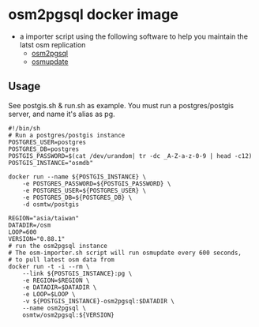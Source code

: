 # osm2pgsql docker image

- a importer script using the following software to help you maintain the latst osm replication
    - [osm2pgsql](https://github.com/openstreetmap/osm2pgsql)
    - [osmupdate](http://wiki.openstreetmap.org/wiki/Osmupdate)

## Usage

See postgis.sh & run.sh as example. You must run a postgres/postgis server, and name it's alias as pg.

```{r, engine='bash'}
#!/bin/sh
# Run a postgres/postgis instance
POSTGRES_USER=postgres
POSTGRES_DB=postgres
POSTGIS_PASSWORD=$(cat /dev/urandom| tr -dc _A-Z-a-z-0-9 | head -c12)
POSTGIS_INSTANCE="osmdb"

docker run --name ${POSTGIS_INSTANCE} \
    -e POSTGRES_PASSWORD=${POSTGIS_PASSWORD} \
    -e POSTGRES_USER=${POSTGRES_USER} \
    -e POSTGRES_DB=${POSTGRES_DB} \
    -d osmtw/postgis

REGION="asia/taiwan"
DATADIR=/osm
LOOP=600
VERSION="0.88.1"
# run the osm2pgsql instance
# The osm-importer.sh script will run osmupdate every 600 seconds,
# to pull latest osm data from
docker run -t -i --rm \
    --link ${POSTGIS_INSTANCE}:pg \
    -e REGION=$REGION \
    -e DATADIR=$DATADIR \
    -e LOOP=$LOOP \
    -v ${POSTGIS_INSTANCE}-osm2pgsql:$DATADIR \
    --name osm2pgsql \
    osmtw/osm2pgsql:${VERSION}
```
